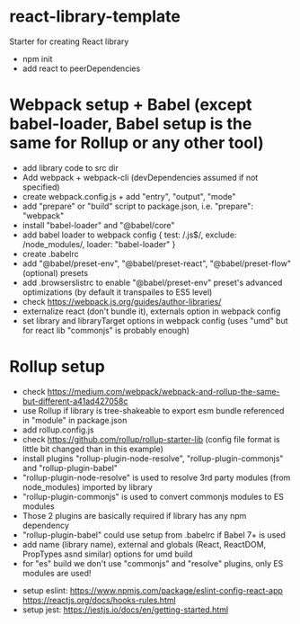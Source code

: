 # react-library-template
Starter for creating React library

- npm init
- add react to peerDependencies

# Webpack setup + Babel (except babel-loader, Babel setup is the same for Rollup or any other tool)
- add library code to src dir 
- Add webpack + webpack-cli (devDependencies assumed if not specified)
- create webpack.config.js + add "entry", "output", "mode"
- add "prepare" or "build" script to package.json, i.e. "prepare": "webpack"
- install "babel-loader" and "@babel/core"
- add babel loader to webpack config { test: /\.js$/, exclude: /node_modules/, loader: "babel-loader" }
- create .babelrc
- add "@babel/preset-env", "@babel/preset-react", "@babel/preset-flow"(optional) presets
- add .browserslistrc to enable "@babel/preset-env" preset's advanced optimizations (by default it transpailes to ES5 level)
- check https://webpack.js.org/guides/author-libraries/
- externalize react (don't bundle it), externals option in webpack config
- set library and libraryTarget options in webpack config (uses "umd" but for react lib "commonjs" is probably enough)

# Rollup setup
- check https://medium.com/webpack/webpack-and-rollup-the-same-but-different-a41ad427058c
- use Rollup if library is tree-shakeable to export esm bundle referenced in "module" in package.json
- add rollup.config.js
- check https://github.com/rollup/rollup-starter-lib (config file format is little bit changed than in this example)
- install plugins "rollup-plugin-node-resolve", "rollup-plugin-commonjs" and "rollup-plugin-babel"
- "rollup-plugin-node-resolve" is used to resolve 3rd party modules (from node_modules) imported by library
- "rollup-plugin-commonjs" is used to convert commonjs modules to ES modules
- Those 2 plugins are basically required if library has any npm dependency
- "rollup-plugin-babel" could use setup from .babelrc if Babel 7+ is used
- add name (library name), external and globals (React, ReactDOM, PropTypes asnd similar) options for umd build
- for "es" build we don't use "commonjs" and "resolve" plugins, only ES modules are used! 

* setup eslint: https://www.npmjs.com/package/eslint-config-react-app https://reactjs.org/docs/hooks-rules.html
* setup jest: https://jestjs.io/docs/en/getting-started.html
